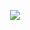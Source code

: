 <p align='center'>
    <img src="https://capsule-render.vercel.app/api?type=waving&color=auto&height=300&section=header&text=Welcome%20to%20Dongurame&fontSize=70&animation=fadeIn&fontAlignY=25&desc=Frontend%20developer%20Jaewoong%20Park!!&descAlignY=51&descAlign=78"/>
</p>
